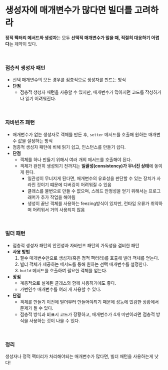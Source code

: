 # 생성자에 매개변수가 많다면 빌더를 고려하라

**정적 팩터리 메서드와 생성자**는 모두 **선택적 매개변수가 많을 때, 적절히 대응하기 어렵다**는 제약이 있다.

<br>



### 점층적 생성자 패턴

* 선택 매개변수의 모든 경우를 점층적으로 생성자를 만드는 방식
* **단점**
  * 점층적 생성자 패턴을 사용할 수 있지만, 매개변수가 많아지면 코드를 작성하거나 읽기 어려워진다.

<br>



### 자바빈즈 패턴

* 매개변수가 없는 생성자로 객체를 만든 후, `setter` 메서드를 호출해 원하는 매개변수 값을 설정하는 방식
* 점층적 생성자 패턴에 비해 읽기 쉽고, 인스턴스를 만들기 쉽다.
* **단점**
  * 객체를 하나 만들기 위해서 여러 개의 메서드를 호출해야 된다.
  * 객체가 완전히 생성되기 전까지는 **일괄성(consistency)가 무너진 상태**에 놓이게 된다.
    * 일관성이 무너지게 된다면, 매개변수의 유효성을 판단할 수 있는 장치가 사라진 것이기 떄문에 디버깅이 어려워질 수 있음
    * 클래스를 불변으로 만들 수 없으며, 스레드 안정성을 얻기 위해서는 프로그래머가 추가 작업을 해야됨
    * 생성이 끝난 객체를 사용하는 feezing방식이 있지만, 런타임 오류가 취약하며 어려워서 거의 사용되지 않음 



<br>

### 빌더 패턴

* 점층적 생성자 패턴의 안전성과 자바빈즈 패턴의 가독성을 겸비한 패턴
* **사용 방법**
  1. 필수 매개변수만으로 생성자(혹은 정적 팩터리)를 호출해 빌더 객체를 얻는다.
  2. 빌더 객체가 제공하는 메서드를 통해 원하는 선택 매개변수를 설정한다.
  3. `build` 메서드를 호출하여 필요한 객체를 얻는다.
* **장점**
  * 계층적으로 설계된 클래스와 함께 사용하기에도 좋다.
  * 가변인수 매개변수를 여러 개 사용할 수 있다.
* **단점**
  * 객체를 만들기 이전에 빌더부터 만들어야되기 때문에 성능에 민감한 상황에서 문제가 될 수 있다.
  * 점층적 방식과 비표시 코드가 장황하고, 매개변수가 4개 미만이라면 점층적 방식을 사용하는 것이 나을 수 있다.

<br>



### 정리

생성자나 정적 팩터리가 처리해야되는 매개변수가 많다면, 빌더 패턴을 사용하는게 낫다!

